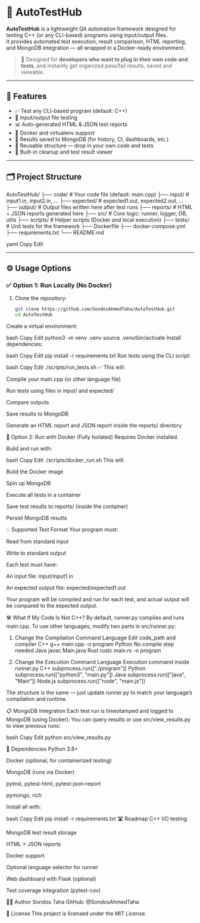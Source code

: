 # 🚀 AutoTestHub

**AutoTestHub** is a lightweight QA automation framework designed for testing C++ (or any CLI-based) programs using input/output files.  
It provides automated test execution, result comparison, HTML reporting, and MongoDB integration — all wrapped in a Docker-ready environment.

> 🔧 Designed for **developers who want to plug in their own code and tests**, and instantly get organized pass/fail results, saved and viewable.

---

## 📌 Features

- ✅ Test any CLI-based program (default: C++)
- 🧪 Input/output file testing
- 📊 Auto-generated HTML & JSON test reports
- 🐳 Docker and virtualenv support
- 💾 Results saved to MongoDB (for history, CI, dashboards, etc.)
- 🔄 Reusable structure — drop in your own code and tests
- 🧼 Built-in cleanup and test result viewer

---

## 🗂️ Project Structure

AutoTestHub/
├── code/ # Your code file (default: main.cpp)
├── input/ # input1.in, input2.in, ...
├── expected/ # expected1.out, expected2.out, ...
├── output/ # Output files written here after test runs
├── reports/ # HTML + JSON reports generated here
├── src/ # Core logic: runner, logger, DB, utils
├── scripts/ # Helper scripts (Docker and local execution)
├── tests/ # Unit tests for the framework
├── Dockerfile
├── docker-compose.yml
├── requirements.txt
└── README.md

yaml
Copy
Edit

---

## ⚙️ Usage Options

### ✅ Option 1: Run Locally (No Docker)

1. Clone the repository:
   ```bash
   git clone https://github.com/SondosAhmedTaha/AutoTestHub.git
   cd AutoTestHub
Create a virtual environment:

bash
Copy
Edit
python3 -m venv .venv
source .venv/bin/activate
Install dependencies:

bash
Copy
Edit
pip install -r requirements.txt
Run tests using the CLI script:

bash
Copy
Edit
./scripts/run_tests.sh
✅ This will:

Compile your main.cpp (or other language file)

Run tests using files in input/ and expected/

Compare outputs

Save results to MongoDB

Generate an HTML report and JSON report inside the reports/ directory

🐳 Option 2: Run with Docker (Fully Isolated)
Requires Docker installed.

Build and run with:

bash
Copy
Edit
./scripts/docker_run.sh
This will:

Build the Docker image

Spin up MongoDB

Execute all tests in a container

Save test results to reports/ (inside the container)

Persist MongoDB results

💡 Supported Test Format
Your program must:

Read from standard input

Write to standard output

Each test must have:

An input file: input/input1.in

An expected output file: expected/expected1.out

Your program will be compiled and run for each test, and actual output will be compared to the expected output.

🛠️ What If My Code Is Not C++?
By default, runner.py compiles and runs main.cpp.
To use other languages, modify two parts in src/runner.py:

1. Change the Compilation Command
Language	Edit code_path and compiler
C++	g++ main.cpp -o program
Python	No compile step needed
Java	javac Main.java
Rust	rustc main.rs -o program

2. Change the Execution Command
Language	Execution command inside runner.py
C++	subprocess.run(["./program"])
Python	subprocess.run(["python3", "main.py"])
Java	subprocess.run(["java", "Main"])
Node.js	subprocess.run(["node", "main.js"])

The structure is the same — just update runner.py to match your language’s compilation and runtime.

📋 MongoDB Integration
Each test run is timestamped and logged to MongoDB (using Docker).
You can query results or use src/view_results.py to view previous runs:

bash
Copy
Edit
python src/view_results.py

🧾 Dependencies
Python 3.8+

Docker (optional, for containerized testing)

MongoDB (runs via Docker)

pytest, pytest-html, pytest-json-report

pymongo, rich

Install all with:

bash
Copy
Edit
pip install -r requirements.txt
🛣️ Roadmap
 C++ I/O testing

 MongoDB test result storage

 HTML + JSON reports

 Docker support

 Optional language selector for runner

 Web dashboard with Flask (optional)

 Test coverage integration (pytest-cov)

👩‍💻 Author
Sondos Taha
GitHub: @SondosAhmedTaha

📄 License
This project is licensed under the MIT License.
